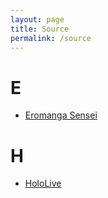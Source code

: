 ```yaml
---
layout: page
title: Source
permalink: /source
---
```


# E
- [Eromanga Sensei](https://yourcosplay.github.io/art/categories#Eromanga-Sensei)

# H
- [HoloLive](https://yourcosplay.github.io/art/categories#HoloLive)